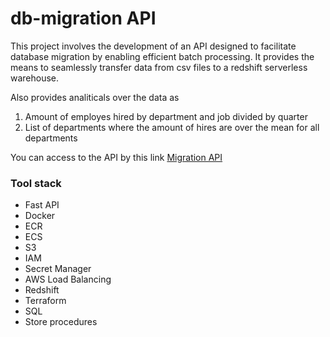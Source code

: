 # db-migration API

This project involves the development of an API designed to facilitate database migration by enabling efficient batch processing. It provides the means to seamlessly transfer data from csv files to a redshift serverless warehouse.

Also provides analiticals over the data as
1. Amount of employes hired by department and job divided by quarter
2. List of departments where the amount of hires are over the mean for all departments

You can access to the API by this link [Migration API](http://fast-api-lb-1647935180.us-east-1.elb.amazonaws.com/)

### Tool stack
* Fast API
* Docker
* ECR
* ECS
* S3
* IAM
* Secret Manager
* AWS Load Balancing
* Redshift
* Terraform
* SQL
* Store procedures